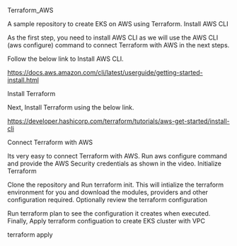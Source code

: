 Terraform_AWS

A sample repository to create EKS on AWS using Terraform.
Install AWS CLI

As the first step, you need to install AWS CLI as we will use the AWS CLI (aws configure) command to connect Terraform with AWS in the next steps.

Follow the below link to Install AWS CLI.

https://docs.aws.amazon.com/cli/latest/userguide/getting-started-install.html

Install Terraform

Next, Install Terraform using the below link.

https://developer.hashicorp.com/terraform/tutorials/aws-get-started/install-cli

Connect Terraform with AWS

Its very easy to connect Terraform with AWS. Run aws configure command and provide the AWS Security credentials as shown in the video.
Initialize Terraform

Clone the repository and Run terraform init. This will intialize the terraform environment for you and download the modules, providers and other configuration required.
Optionally review the terraform configuration

Run terraform plan to see the configuration it creates when executed.
Finally, Apply terraform configuation to create EKS cluster with VPC

terraform apply
